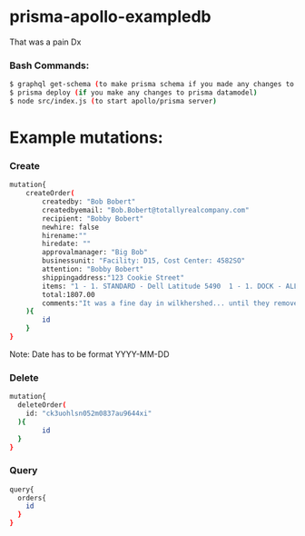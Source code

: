 # prisma-apollo-exampledb
That was a pain Dx

### Bash Commands:
```sh
$ graphql get-schema (to make prisma schema if you made any changes to either schemas) 
$ prisma deploy (if you make any changes to prisma datamodel) 
$ node src/index.js (to start apollo/prisma server) 
```


# Example mutations: <br />
### Create

```sh
mutation{ 
	createOrder( 
		createdby: "Bob Bobert"
		createdbyemail: "Bob.Bobert@totallyrealcompany.com" 
		recipient: "Bobby Bobert" 
		newhire: false 
		hirename:"" 
		hiredate: "" 
		approvalmanager: "Big Bob" 
		businessunit: "Facility: D15, Cost Center: 4582SO" 
		attention: "Bobby Bobert" 
		shippingaddress:"123 Cookie Street" 
		items: "1 - 1. STANDARD - Dell Latitude 5490  1 - 1. DOCK - ALL LAPTOPS, 1 - 2. POWER - STANDARD & SERVICE Laptops,"
		total:1807.00 
		comments:"It was a fine day in wilkhershed... until they removed the port docks! We need more! also a laptop please :)" 
	){ 
		id 
	} 
} 
```
Note: Date has to be format YYYY-MM-DD<br />
### Delete
```sh
mutation{
  deleteOrder(
  	id: "ck3uohlsn052m0837au9644xi"
  ){
    	id
  }
}
```
### Query
```sh
query{
  orders{
    id
  }
}
```


